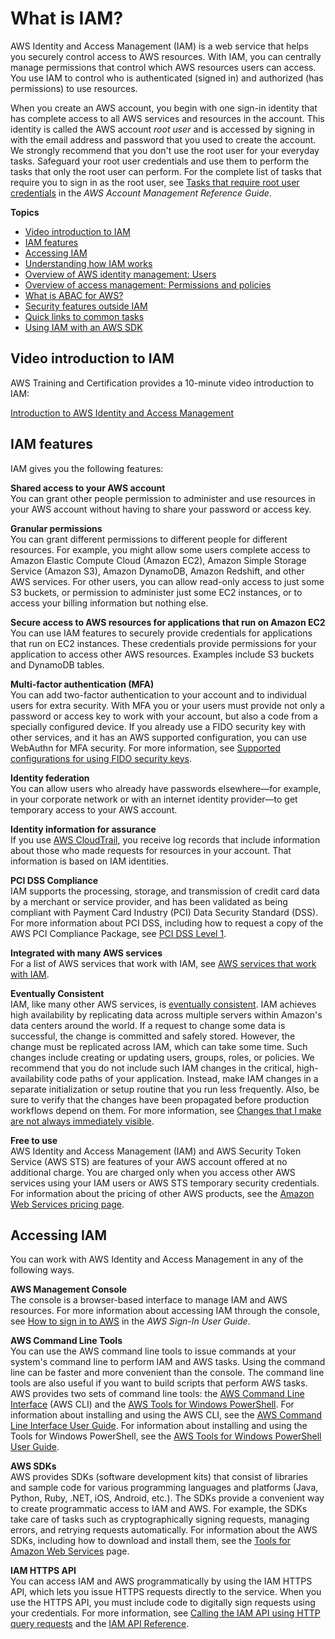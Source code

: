 # What is IAM?<a name="introduction"></a>

AWS Identity and Access Management \(IAM\) is a web service that helps you securely control access to AWS resources\. With IAM, you can centrally manage permissions that control which AWS resources users can access\. You use IAM to control who is authenticated \(signed in\) and authorized \(has permissions\) to use resources\.

  When you create an AWS account, you begin with one sign\-in identity that has complete access to all AWS services and resources in the account\. This identity is called the AWS account *root user* and is accessed by signing in with the email address and password that you used to create the account\. We strongly recommend that you don't use the root user for your everyday tasks\. Safeguard your root user credentials and use them to perform the tasks that only the root user can perform\. For the complete list of tasks that require you to sign in as the root user, see [Tasks that require root user credentials](https://docs.aws.amazon.com/accounts/latest/reference/root-user-tasks.html) in the *AWS Account Management Reference Guide*\. 

**Topics**
+ [Video introduction to IAM](#intro-video)
+ [IAM features](#intro-features)
+ [Accessing IAM](#intro-accessing)
+ [Understanding how IAM works](intro-structure.md)
+ [Overview of AWS identity management: Users](introduction_identity-management.md)
+ [Overview of access management: Permissions and policies](introduction_access-management.md)
+ [What is ABAC for AWS?](introduction_attribute-based-access-control.md)
+ [Security features outside IAM](introduction_security-outside-iam.md)
+ [Quick links to common tasks](introduction_quick-links-common-tasks.md)
+ [Using IAM with an AWS SDK](sdk-general-information-section.md)

## Video introduction to IAM<a name="intro-video"></a>

AWS Training and Certification provides a 10\-minute video introduction to IAM:

[Introduction to AWS Identity and Access Management](https://www.aws.training/learningobject/video?id=16448)

## IAM features<a name="intro-features"></a>

IAM gives you the following features:

**Shared access to your AWS account**  
You can grant other people permission to administer and use resources in your AWS account without having to share your password or access key\. 

**Granular permissions**  
You can grant different permissions to different people for different resources\. For example, you might allow some users complete access to Amazon Elastic Compute Cloud \(Amazon EC2\), Amazon Simple Storage Service \(Amazon S3\), Amazon DynamoDB, Amazon Redshift, and other AWS services\. For other users, you can allow read\-only access to just some S3 buckets, or permission to administer just some EC2 instances, or to access your billing information but nothing else\.

**Secure access to AWS resources for applications that run on Amazon EC2**  
You can use IAM features to securely provide credentials for applications that run on EC2 instances\. These credentials provide permissions for your application to access other AWS resources\. Examples include S3 buckets and DynamoDB tables\. 

**Multi\-factor authentication \(MFA\)**  
You can add two\-factor authentication to your account and to individual users for extra security\. With MFA you or your users must provide not only a password or access key to work with your account, but also a code from a specially configured device\. If you already use a FIDO security key with other services, and it has an AWS supported configuration, you can use WebAuthn for MFA security\. For more information, see [Supported configurations for using FIDO security keys](id_credentials_mfa_fido_supported_configurations.md)\. 

**Identity federation**  
You can allow users who already have passwords elsewhere—for example, in your corporate network or with an internet identity provider—to get temporary access to your AWS account\. 

**Identity information for assurance**  
If you use [AWS CloudTrail](https://aws.amazon.com/cloudtrail/), you receive log records that include information about those who made requests for resources in your account\. That information is based on IAM identities\.

**PCI DSS Compliance**  
IAM supports the processing, storage, and transmission of credit card data by a merchant or service provider, and has been validated as being compliant with Payment Card Industry \(PCI\) Data Security Standard \(DSS\)\. For more information about PCI DSS, including how to request a copy of the AWS PCI Compliance Package, see [PCI DSS Level 1](https://aws.amazon.com/compliance/pci-dss-level-1-faqs/)\. 

**Integrated with many AWS services**  
For a list of AWS services that work with IAM, see [AWS services that work with IAM](reference_aws-services-that-work-with-iam.md)\. 

**Eventually Consistent**  
IAM, like many other AWS services, is [eventually consistent](https://wikipedia.org/wiki/Eventual_consistency)\. IAM achieves high availability by replicating data across multiple servers within Amazon's data centers around the world\. If a request to change some data is successful, the change is committed and safely stored\. However, the change must be replicated across IAM, which can take some time\. Such changes include creating or updating users, groups, roles, or policies\. We recommend that you do not include such IAM changes in the critical, high\-availability code paths of your application\. Instead, make IAM changes in a separate initialization or setup routine that you run less frequently\. Also, be sure to verify that the changes have been propagated before production workflows depend on them\. For more information, see [Changes that I make are not always immediately visible](troubleshoot_general.md#troubleshoot_general_eventual-consistency)\.

**Free to use**  
AWS Identity and Access Management \(IAM\) and AWS Security Token Service \(AWS STS\) are features of your AWS account offered at no additional charge\. You are charged only when you access other AWS services using your IAM users or AWS STS temporary security credentials\. For information about the pricing of other AWS products, see the [Amazon Web Services pricing page](https://aws.amazon.com/pricing/)\.

## Accessing IAM<a name="intro-accessing"></a>

You can work with AWS Identity and Access Management in any of the following ways\.

**AWS Management Console**  
The console is a browser\-based interface to manage IAM and AWS resources\. For more information about accessing IAM through the console, see [How to sign in to AWS](https://docs.aws.amazon.com/signin/latest/userguide/how-to-sign-in.html) in the *AWS Sign\-In User Guide*\.

**AWS Command Line Tools**  
You can use the AWS command line tools to issue commands at your system's command line to perform IAM and AWS tasks\. Using the command line can be faster and more convenient than the console\. The command line tools are also useful if you want to build scripts that perform AWS tasks\.  
AWS provides two sets of command line tools: the [AWS Command Line Interface](https://aws.amazon.com/cli/) \(AWS CLI\) and the [AWS Tools for Windows PowerShell](https://aws.amazon.com/powershell/)\. For information about installing and using the AWS CLI, see the [AWS Command Line Interface User Guide](https://docs.aws.amazon.com/cli/latest/userguide/)\. For information about installing and using the Tools for Windows PowerShell, see the [AWS Tools for Windows PowerShell User Guide](https://docs.aws.amazon.com/powershell/latest/userguide/)\.

**AWS SDKs**  
AWS provides SDKs \(software development kits\) that consist of libraries and sample code for various programming languages and platforms \(Java, Python, Ruby, \.NET, iOS, Android, etc\.\)\. The SDKs provide a convenient way to create programmatic access to IAM and AWS\. For example, the SDKs take care of tasks such as cryptographically signing requests, managing errors, and retrying requests automatically\. For information about the AWS SDKs, including how to download and install them, see the [Tools for Amazon Web Services](https://aws.amazon.com/tools/) page\.

**IAM HTTPS API**  
You can access IAM and AWS programmatically by using the IAM HTTPS API, which lets you issue HTTPS requests directly to the service\. When you use the HTTPS API, you must include code to digitally sign requests using your credentials\. For more information, see [Calling the IAM API using HTTP query requests](programming.md) and the [IAM API Reference](https://docs.aws.amazon.com/IAM/latest/APIReference/)\.